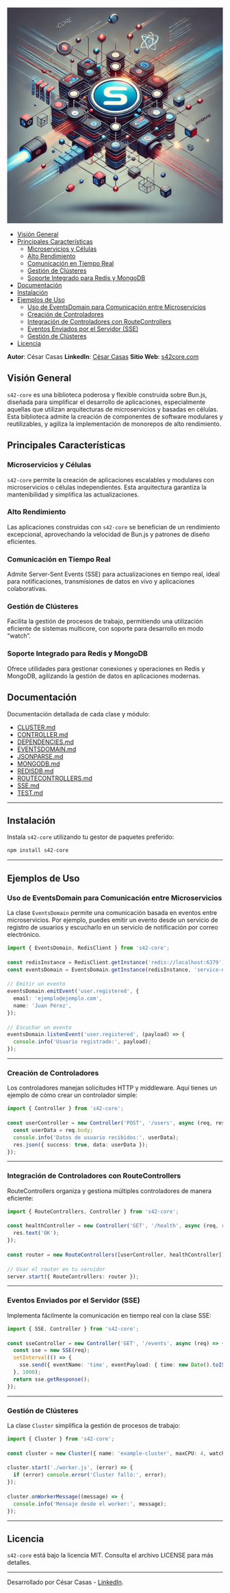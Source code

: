 ![s42-core](./DOCUMENTATION/s42-core.png)


- [Visión General](#visión-general)
- [Principales Características](#principales-características)
	- [Microservicios y Células](#microservicios-y-células)
	- [Alto Rendimiento](#alto-rendimiento)
	- [Comunicación en Tiempo Real](#comunicación-en-tiempo-real)
	- [Gestión de Clústeres](#gestión-de-clústeres)
	- [Soporte Integrado para Redis y MongoDB](#soporte-integrado-para-redis-y-mongodb)
- [Documentación](#documentación)
- [Instalación](#instalación)
- [Ejemplos de Uso](#ejemplos-de-uso)
	- [Uso de EventsDomain para Comunicación entre Microservicios](#uso-de-eventsdomain-para-comunicación-entre-microservicios)
	- [Creación de Controladores](#creación-de-controladores)
	- [Integración de Controladores con RouteControllers](#integración-de-controladores-con-routecontrollers)
	- [Eventos Enviados por el Servidor (SSE)](#eventos-enviados-por-el-servidor-sse)
	- [Gestión de Clústeres](#gestión-de-clústeres-1)
- [Licencia](#licencia)

**Autor**: César Casas
**LinkedIn**: [César Casas](https://www.linkedin.com/in/cesarcasas/)
**Sitio Web**: [s42core.com](https://s42core.com)

## Visión General

`s42-core` es una biblioteca poderosa y flexible construida sobre Bun.js, diseñada para simplificar el desarrollo de aplicaciones, especialmente aquellas que utilizan arquitecturas de microservicios y basadas en células. Esta biblioteca admite la creación de componentes de software modulares y reutilizables, y agiliza la implementación de monorepos de alto rendimiento.

## Principales Características

### Microservicios y Células

`s42-core` permite la creación de aplicaciones escalables y modulares con microservicios o células independientes. Esta arquitectura garantiza la mantenibilidad y simplifica las actualizaciones.

### Alto Rendimiento

Las aplicaciones construidas con `s42-core` se benefician de un rendimiento excepcional, aprovechando la velocidad de Bun.js y patrones de diseño eficientes.

### Comunicación en Tiempo Real

Admite Server-Sent Events (SSE) para actualizaciones en tiempo real, ideal para notificaciones, transmisiones de datos en vivo y aplicaciones colaborativas.

### Gestión de Clústeres

Facilita la gestión de procesos de trabajo, permitiendo una utilización eficiente de sistemas multicore, con soporte para desarrollo en modo “watch”.

### Soporte Integrado para Redis y MongoDB

Ofrece utilidades para gestionar conexiones y operaciones en Redis y MongoDB, agilizando la gestión de datos en aplicaciones modernas.

## Documentación

Documentación detallada de cada clase y módulo:

- [CLUSTER.md](./DOCUMENTATION/CLUSTER.md)
- [CONTROLLER.md](./DOCUMENTATION/CONTROLLER.md)
- [DEPENDENCIES.md](./DOCUMENTATION/DEPENDENCIES.md)
- [EVENTSDOMAIN.md](./DOCUMENTATION/EVENTSDOMAIN.md)
- [JSONPARSE.md](./DOCUMENTATION/JSONPARSE.md)
- [MONGODB.md](./DOCUMENTATION/MONGODB.md)
- [REDISDB.md](./DOCUMENTATION/REDISDB.md)
- [ROUTECONTROLLERS.md](./DOCUMENTATION/ROUTECONTROLLERS.md)
- [SSE.md](./DOCUMENTATION/SSE.md)
- [TEST.md](./DOCUMENTATION/TEST.md)

---

## Instalación

Instala `s42-core` utilizando tu gestor de paquetes preferido:

```bash
npm install s42-core
```

---

## Ejemplos de Uso

### Uso de EventsDomain para Comunicación entre Microservicios

La clase `EventsDomain` permite una comunicación basada en eventos entre microservicios. Por ejemplo, puedes emitir un evento desde un servicio de registro de usuarios y escucharlo en un servicio de notificación por correo electrónico.

```typescript
import { EventsDomain, RedisClient } from 's42-core';

const redisInstance = RedisClient.getInstance('redis://localhost:6379');
const eventsDomain = EventsDomain.getInstance(redisInstance, 'service-uuid');

// Emitir un evento
eventsDomain.emitEvent('user.registered', {
  email: 'ejemplo@ejemplo.com',
  name: 'Juan Pérez',
});

// Escuchar un evento
eventsDomain.listenEvent('user.registered', (payload) => {
  console.info('Usuario registrado:', payload);
});
```

---

### Creación de Controladores

Los controladores manejan solicitudes HTTP y middleware. Aquí tienes un ejemplo de cómo crear un controlador simple:

```typescript
import { Controller } from 's42-core';

const userController = new Controller('POST', '/users', async (req, res) => {
  const userData = req.body;
  console.info('Datos de usuario recibidos:', userData);
  res.json({ success: true, data: userData });
});
```

---

### Integración de Controladores con RouteControllers

RouteControllers organiza y gestiona múltiples controladores de manera eficiente:

```typescript
import { RouteControllers, Controller } from 's42-core';

const healthController = new Controller('GET', '/health', async (req, res) => {
  res.text('OK');
});

const router = new RouteControllers([userController, healthController]);

// Usar el router en tu servidor
server.start({ RouteControllers: router });
```

---

### Eventos Enviados por el Servidor (SSE)

Implementa fácilmente la comunicación en tiempo real con la clase SSE:

```typescript
import { SSE, Controller } from 's42-core';

const sseController = new Controller('GET', '/events', async (req) => {
  const sse = new SSE(req);
  setInterval(() => {
    sse.send({ eventName: 'time', eventPayload: { time: new Date().toISOString() } });
  }, 1000);
  return sse.getResponse();
});
```

---

### Gestión de Clústeres

La clase `Cluster` simplifica la gestión de procesos de trabajo:

```typescript
import { Cluster } from 's42-core';

const cluster = new Cluster({ name: 'example-cluster', maxCPU: 4, watch: true });

cluster.start('./worker.js', (error) => {
  if (error) console.error('Cluster falló:', error);
});

cluster.onWorkerMessage((message) => {
  console.info('Mensaje desde el worker:', message);
});
```

---

## Licencia

`s42-core` está bajo la licencia MIT. Consulta el archivo LICENSE para más detalles.

---

Desarrollado por César Casas - [LinkedIn](https://www.linkedin.com/in/cesarcasas/).

